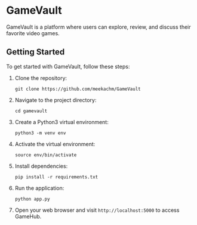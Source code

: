 # GameVault

GameVault is a platform where users can explore, review, and discuss their favorite video games.

## Getting Started

To get started with GameVault, follow these steps:

1. Clone the repository:
   ```
   git clone https://github.com/meekachm/GameVault
   ```

2. Navigate to the project directory:
   ```
   cd gamevault
   ```

3. Create a Python3 virtual environment:
   ```
   python3 -m venv env
   ```

4. Activate the virtual environment:
   ```
   source env/bin/activate
   ```

5. Install dependencies:
   ```
   pip install -r requirements.txt
   ```

6. Run the application:
   ```
   python app.py
   ```

7. Open your web browser and visit `http://localhost:5000` to access GameHub.
